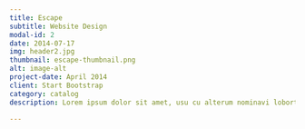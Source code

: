 ```yaml
---
title: Escape
subtitle: Website Design
modal-id: 2
date: 2014-07-17
img: header2.jpg
thumbnail: escape-thumbnail.png
alt: image-alt
project-date: April 2014
client: Start Bootstrap
category: catalog
description: Lorem ipsum dolor sit amet, usu cu alterum nominavi lobortis. At duo novum diceret. Tantas apeirian vix et, usu sanctus postulant inciderint ut, populo diceret necessitatibus in vim. Cu eum dicam feugiat noluisse.

---
```

